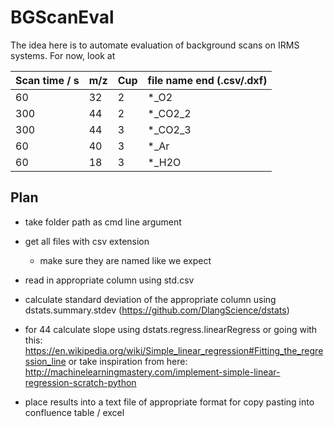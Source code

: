 # BGScanEval
The idea here is to automate evaluation of background scans on IRMS systems.
For now, look at

|Scan time / s| m/z |Cup | file name end (.csv/.dxf)|
|---|---|---|---|
|60|32|2|*_O2|
|300|44|2|*_CO2_2|
|300|44|3|*_CO2_3|
|60|40|3|*_Ar|
|60|18|3|*_H2O|

## Plan
* take folder path as cmd line argument
* get all files with csv extension
  * make sure they are named like we expect
* read in appropriate column using std.csv
* calculate standard deviation of the appropriate column using dstats.summary.stdev (https://github.com/DlangScience/dstats)
* for 44 calculate slope using dstats.regress.linearRegress
  or going with this: https://en.wikipedia.org/wiki/Simple_linear_regression#Fitting_the_regression_line
  or take inspiration from here: http://machinelearningmastery.com/implement-simple-linear-regression-scratch-python

* place results into a text file of appropriate format for copy pasting into confluence table / excel
